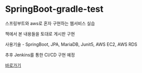 # SpringBoot-gradle-test
스프링부트와 aws로 혼자 구현하는 웹서비스 실습

책에서 본 내용들을 토대로 게시판 구현

사용기술 - SpringBoot, JPA, MariaDB, Junit5, AWS EC2, AWS RDS

추후 Jenkins를 통한 CI/CD 구현 예정

[바로가기](http://ec2-3-37-178-103.ap-northeast-2.compute.amazonaws.com:8080/)
